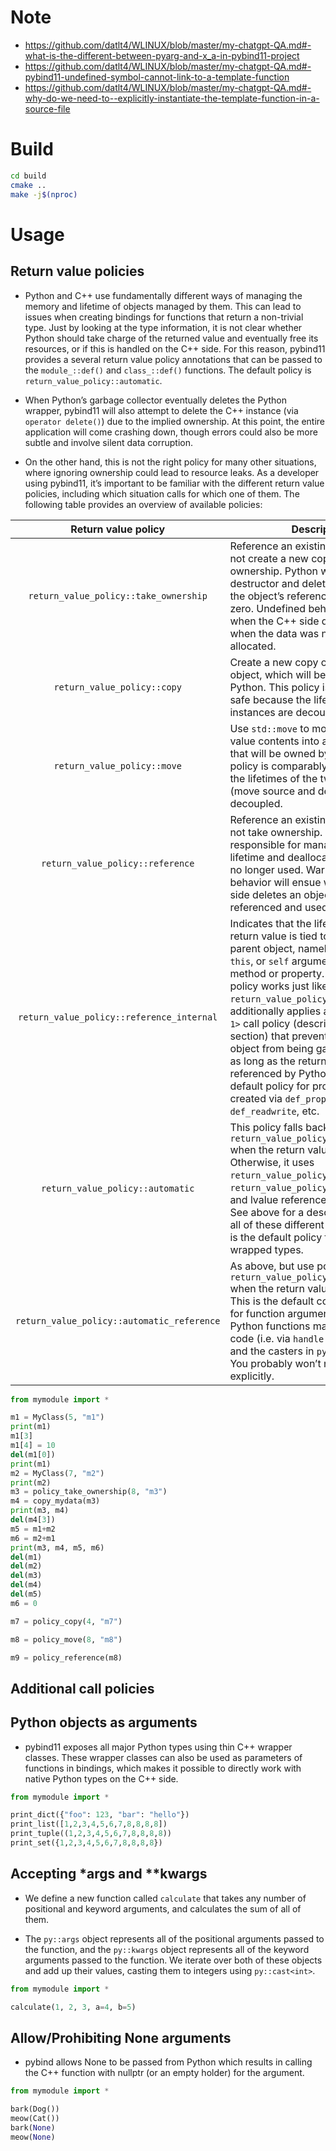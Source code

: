 # Note

- https://github.com/datlt4/WLINUX/blob/master/my-chatgpt-QA.md#-what-is-the-different-between-pyarg-and-x_a-in-pybind11-project
- https://github.com/datlt4/WLINUX/blob/master/my-chatgpt-QA.md#-pybind11-undefined-symbol-cannot-link-to-a-template-function
- https://github.com/datlt4/WLINUX/blob/master/my-chatgpt-QA.md#-why-do-we-need-to--explicitly-instantiate-the-template-function-in-a-source-file

# Build

```bash
cd build
cmake ..
make -j$(nproc)
```

# Usage

## Return value policies

- Python and C++ use fundamentally different ways of managing the memory and lifetime of objects managed by them. This can lead to issues when creating bindings for functions that return a non-trivial type. Just by looking at the type information, it is not clear whether Python should take charge of the returned value and eventually free its resources, or if this is handled on the C++ side. For this reason, pybind11 provides a several return value policy annotations that can be passed to the `module_::def()` and `class_::def()` functions. The default policy is `return_value_policy::automatic`.

- When Python’s garbage collector eventually deletes the Python wrapper, pybind11 will also attempt to delete the C++ instance (via `operator delete()`) due to the implied ownership. At this point, the entire application will come crashing down, though errors could also be more subtle and involve silent data corruption.

- On the other hand, this is not the right policy for many other situations, where ignoring ownership could lead to resource leaks. As a developer using pybind11, it’s important to be familiar with the different return value policies, including which situation calls for which one of them. The following table provides an overview of available policies:

|Return value policy|Description|
|:---:|---|
|`return_value_policy::take_ownership`|Reference an existing object (i.e. do not create a new copy) and take ownership. Python will call the destructor and delete operator when the object’s reference count reaches zero. Undefined behavior ensues when the C++ side does the same, or when the data was not dynamically allocated.|
|`return_value_policy::copy`|Create a new copy of the returned object, which will be owned by Python. This policy is comparably safe because the lifetimes of the two instances are decoupled.|
|`return_value_policy::move`|Use `std::move` to move the return value contents into a new instance that will be owned by Python. This policy is comparably safe because the lifetimes of the two instances (move source and destination) are decoupled.|
|`return_value_policy::reference`|Reference an existing object, but do not take ownership. The C++ side is responsible for managing the object’s lifetime and deallocating it when it is no longer used. Warning: undefined behavior will ensue when the C++ side deletes an object that is still referenced and used by Python.|
|`return_value_policy::reference_internal`|Indicates that the lifetime of the return value is tied to the lifetime of a parent object, namely the implicit `this`, or `self` argument of the called method or property. Internally, this policy works just like `return_value_policy::reference` but additionally applies a `keep_alive<0, 1>` call policy (described in the next section) that prevents the parent object from being garbage collected as long as the return value is referenced by Python. This is the default policy for property getters created via `def_property`, `def_readwrite`, etc.|
|`return_value_policy::automatic`|This policy falls back to the policy `return_value_policy::take_ownership` when the return value is a pointer. Otherwise, it uses `return_value_policy::move` or `return_value_policy::copy` for rvalue and lvalue references, respectively. See above for a description of what all of these different policies do. This is the default policy for `py::class_`-wrapped types.|
|`return_value_policy::automatic_reference`|As above, but use policy `return_value_policy::reference` when the return value is a pointer. This is the default conversion policy for function arguments when calling Python functions manually from C++ code (i.e. via `handle::operator()`) and the casters in `pybind11/stl.h`. You probably won’t need to use this explicitly.|

```python
from mymodule import *

m1 = MyClass(5, "m1")
print(m1)
m1[3]
m1[4] = 10
del(m1[0])
print(m1)
m2 = MyClass(7, "m2")
print(m2)
m3 = policy_take_ownership(8, "m3")
m4 = copy_mydata(m3)
print(m3, m4)
del(m4[3])
m5 = m1+m2
m6 = m2+m1
print(m3, m4, m5, m6)
del(m1)
del(m2)
del(m3)
del(m4)
del(m5)
m6 = 0 

m7 = policy_copy(4, "m7")

m8 = policy_move(8, "m8")

m9 = policy_reference(m8)
```

## Additional call policies

## Python objects as arguments

- pybind11 exposes all major Python types using thin C++ wrapper classes. These wrapper classes can also be used as parameters of functions in bindings, which makes it possible to directly work with native Python types on the C++ side.

```python
from mymodule import *

print_dict({"foo": 123, "bar": "hello"})
print_list([1,2,3,4,5,6,7,8,8,8,8])
print_tuple((1,2,3,4,5,6,7,8,8,8,8))
print_set({1,2,3,4,5,6,7,8,8,8,8})
```

## Accepting *args and **kwargs

- We define a new function called `calculate` that takes any number of positional and keyword arguments, and calculates the sum of all of them.

- The `py::args` object represents all of the positional arguments passed to the function, and the `py::kwargs` object represents all of the keyword arguments passed to the function. We iterate over both of these objects and add up their values, casting them to integers using `py::cast<int>`.

```python
from mymodule import *

calculate(1, 2, 3, a=4, b=5)
```

## Allow/Prohibiting None arguments

- pybind allows None to be passed from Python which results in calling the C++ function with nullptr (or an empty holder) for the argument.

```python
from mymodule import *

bark(Dog())
meow(Cat())
bark(None)
meow(None)
```


